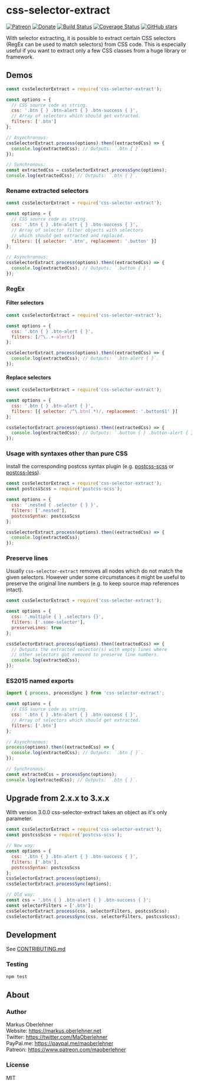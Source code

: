 # css-selector-extract

[![Patreon](https://img.shields.io/badge/patreon-donate-blue.svg)](https://www.patreon.com/maoberlehner)
[![Donate](https://img.shields.io/badge/Donate-PayPal-blue.svg)](https://paypal.me/maoberlehner)
[![Build Status](https://travis-ci.org/maoberlehner/css-selector-extract.svg?branch=master)](https://travis-ci.org/maoberlehner/css-selector-extract)
[![Coverage Status](https://coveralls.io/repos/github/maoberlehner/css-selector-extract/badge.svg?branch=master)](https://coveralls.io/github/maoberlehner/css-selector-extract?branch=master)
[![GitHub stars](https://img.shields.io/github/stars/maoberlehner/css-selector-extract.svg?style=social&label=Star)](https://github.com/maoberlehner/css-selector-extract)

With selector extracting, it is possible to extract certain CSS selectors (RegEx can be used to match selectors) from CSS code. This is especially useful if you want to extract only a few CSS classes from a huge library or framework.

## Demos

```js
const cssSelectorExtract = require('css-selector-extract');

const options = {
  // CSS source code as string.
  css: '.btn { } .btn-alert { } .btn-success { }',
  // Array of selectors which should get extracted.
  filters: ['.btn']
};

// Asynchronous:
cssSelectorExtract.process(options).then((extractedCss) => {
  console.log(extractedCss); // Outputs: `.btn { }`.
});

// Synchronous:
const extractedCss = cssSelectorExtract.processSync(options);
console.log(extractedCss); // Outputs: `.btn { }`.
```

### Rename extracted selectors

```js
const cssSelectorExtract = require('css-selector-extract');

const options = {
  // CSS source code as string.
  css: '.btn { } .btn-alert { } .btn-success { }',
  // Array of selector filter objects with selectors
  // which should get extracted and replaced.
  filters: [{ selector: '.btn', replacement: '.button' }]
};

// Asynchronous:
cssSelectorExtract.process(options).then((extractedCss) => {
  console.log(extractedCss); // Outputs: `.button { }`.
});
```

### RegEx

#### Filter selectors

```js
const cssSelectorExtract = require('css-selector-extract');

const options = {
  css: '.btn { } .btn-alert { }',
  filters: [/^\..+-alert/]
};

cssSelectorExtract.process(options).then((extractedCss) => {
  console.log(extractedCss); // Outputs: `.btn-alert { }`.
});
```

#### Replace selectors

```js
const cssSelectorExtract = require('css-selector-extract');

const options = {
  css: '.btn { } .btn-alert { }',
  filters: [{ selector: /^\.btn(.*)/, replacement: '.button$1' }]
};

cssSelectorExtract.process(options).then((extractedCss) => {
  console.log(extractedCss); // Outputs: `.button { } .button-alert { }`.
});
```

### Usage with syntaxes other than pure CSS

Install the corresponding postcss syntax plugin (e.g. [postcss-scss](https://www.npmjs.com/package/postcss-scss) or [postcss-less](https://www.npmjs.com/package/postcss-less)).

```js
const cssSelectorExtract = require('css-selector-extract');
const postcssScss = require('postcss-scss');

const options = {
  css: '.nested { .selector { } }',
  filters: ['.nested'],
  postcssSyntax: postcssScss
};

cssSelectorExtract.process(options).then((extractedCss) => {
  console.log(extractedCss);
});
```

### Preserve lines

Usually `css-selector-extract` removes all nodes which do not match the given selectors. However under some circumstances it might be useful to preserve the original line numbers (e.g. to keep source map references intact).

```js
const cssSelectorExtract = require('css-selector-extract');

const options = {
  css: '.multiple { } .selectors {}',
  filters: ['.some-selector'],
  preserveLines: true
};

cssSelectorExtract.process(options).then((extractedCss) => {
  // Outputs the extracted selector(s) with empty lines where
  // other selectors got removed to preserve line numbers.
  console.log(extractedCss);
});
```

### ES2015 named exports

```js
import { process, processSync } from 'css-selector-extract';

const options = {
  // CSS source code as string.
  css: '.btn { } .btn-alert { } .btn-success { }',
  // Array of selectors which should get extracted.
  filters: ['.btn']
};

// Asynchronous:
process(options).then((extractedCss) => {
  console.log(extractedCss); // Outputs: `.btn { }`.
});

// Synchronous:
const extractedCss = processSync(options);
console.log(extractedCss); // Outputs: `.btn { }`.
```

## Upgrade from 2.x.x to 3.x.x

With version 3.0.0 css-selector-extract takes an object as it's only parameter.

```js
const cssSelectorExtract = require('css-selector-extract');
const postcssScss = require('postcss-scss');

// New way:
const options = {
  css: '.btn { } .btn-alert { } .btn-success { }',
  filters: ['.btn'],
  postcssSyntax: postcssScss
};
cssSelectorExtract.process(options);
cssSelectorExtract.processSync(options);

// Old way:
const css = '.btn { } .btn-alert { } .btn-success { }';
const selectorFilters = ['.btn'];
cssSelectorExtract.process(css, selectorFilters, postcssScss);
cssSelectorExtract.processSync(css, selectorFilters, postcssScss);
```

## Development

See [CONTRIBUTING.md](https://github.com/maoberlehner/css-selector-extract/blob/master/CONTRIBUTING.md)

### Testing

```bash
npm test
```

## About

### Author

Markus Oberlehner  
Website: https://markus.oberlehner.net  
Twitter: https://twitter.com/MaOberlehner  
PayPal.me: https://paypal.me/maoberlehner  
Patreon: https://www.patreon.com/maoberlehner

### License

MIT
